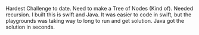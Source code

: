 Hardest Challenge to date. Need to make a Tree of Nodes (Kind of). Needed recursion. I built this is swift and Java. It was easier to code in swift, but the playgrounds was taking way to long to run and get solution. Java got the solution in seconds.
